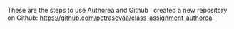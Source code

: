 These are the steps to use Authorea and Github
I created a new repository on Github:
https://github.com/petrasovaa/class-assignment-authorea
